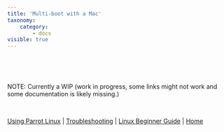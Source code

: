 ```yaml
---
title: 'Multi-boot with a Mac'
taxonomy:
    category:
        - docs
visible: true
---
```



&nbsp;

&nbsp;

NOTE: Currently a WIP (work in progress, some links might not work and some documentation is likely missing.)

&nbsp;

[Using Parrot Linux](https://www.parrotsec.org/docs/info/start/) | [Troubleshooting](https://www.parrotsec.org/docs/trbl/start/) | [Linux Beginner Guide](https://www.parrotsec.org/docs/library/lbg-basics/) | [Home](https://www.parrotsec.org/docs/)